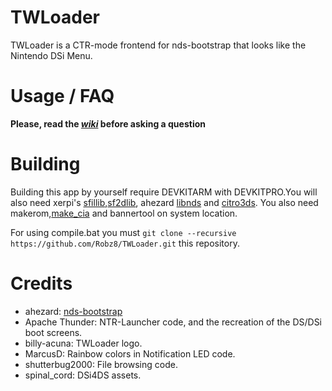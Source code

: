 # TWLoader
TWLoader is a CTR-mode frontend for nds-bootstrap that looks like the Nintendo DSi Menu.

# Usage / FAQ

**Please, read the _[wiki](https://github.com/Robz8/TWLoader/wiki)_ before asking a question**

# Building

Building this app by yourself require DEVKITARM with DEVKITPRO.You will also need xerpi's [sfillib](https://github.com/xerpi/sfillib),[sf2dlib](https://github.com/xerpi/sf2dlib), ahezard [libnds](https://github.com/ahezard/libnds) and [citro3ds](https://github.com/fincs/citro3d). You also need makerom,[make_cia](https://github.com/ihaveamac/ctr_toolkit) and bannertool on system location.

For using compile.bat you must `git clone --recursive https://github.com/Robz8/TWLoader.git` this repository.

# Credits

- ahezard: [nds-bootstrap](https://github.com/ahezard/nds-bootstrap)
- Apache Thunder: NTR-Launcher code, and the recreation of the DS/DSi boot screens.
- billy-acuna: TWLoader logo.
- MarcusD: Rainbow colors in Notification LED code.
- shutterbug2000: File browsing code.
- spinal_cord: DSi4DS assets.